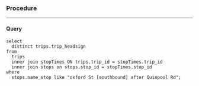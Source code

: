 ### Procedure
---
#### Query
    select
      distinct trips.trip_headsign
    from
      trips
      inner join stopTimes ON trips.trip_id = stopTimes.trip_id
      inner join stops on stops.stop_id = stopTimes.stop_id
    where
      stops.name_stop like "oxford St [southbound] after Quinpool Rd";

